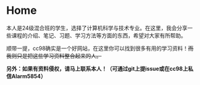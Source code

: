 # Home
本人是24级混合班的学生，选择了计算机科学与技术专业。在这里，我会分享一些课程的介绍、笔记、习题、学习方法等方面的东西，希望对大家有所帮助。

顺带一提，cc98确实是一个好网站，在这里你可以找到很多有用的学习资料！~~而我则只是把这些学习资料整合起来的人。~~

**另外：如果有资料侵权，请马上联系本人！（可通过git上提issue或在cc98上私信Alarm5854）**